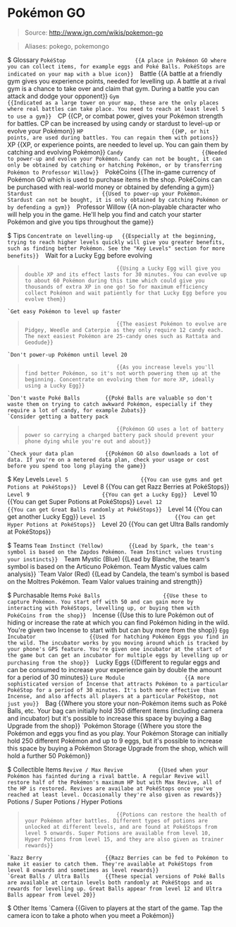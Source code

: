 # Pokémon GO

> Source: http://www.ign.com/wikis/pokemon-go

> Aliases: pokego, pokemongo

$ Glossary
    `PokéStop                      {{A place in Pokémon GO where you can collect items, for example eggs and Poké Balls. PokéStops are indicated on your map with a blue icon}} 
    `Battle                        {{A battle at a friendly gym gives you experience points, needed for levelling up. A battle at a rival gym is a chance to take over and claim that gym. During a battle you can attack and dodge your opponent}} 
    `Gym                           {{Indicated as a large tower on your map, these are the only places where real battles can take place. You need to reach at least level 5 to use a gym}} 
    `CP                            {{CP, or combat power, gives your Pokémon strength for battles. CP can be increased by using candy or stardust to level-up or evolve your Pokémon}} 
    `HP                            {{HP, or hit points, are used during battles. You can regain them with potions}} 
    `XP                            {{XP, or experience points, are needed to level up. You can gain them by catching and evolving Pokémon}} 
    `Candy                         {{Needed to power-up and evolve your Pokémon. Candy can not be bought, it can only be obtained by catching or hatching Pokémon, or by transferring Pokémon to Professor Willow}} 
    `PokéCoins                     {{The in-game currency of Pokémon GO which is used to purchase items in the shop. PokéCoins can be purchased with real-world money or obtained by defending a gym}} 
    `Stardust                      {{Used to power-up your Pokémon. Stardust can not be bought, it is only obtained by catching Pokémon or by defending a gym}} 
    `Professor Willow              {{A non-playable character who will help you in the game. He'll help you find and catch your starter Pokémon and give you tips throughout the game}} 

$ Tips
    `Concentrate on levelling-up   {{Especially at the beginning, trying to reach higher levels quickly will give you greater benefits, such as finding better Pokémon. See the "Key Levels" section for more benefits}} 
    `Wait for a Lucky Egg before evolving
>                                  {{Using a Lucky Egg will give you double XP and its effect lasts for 30 minutes. You can evolve up to about 60 Pokémon during this time which could give you thousands of extra XP in one go! So for maximum efficiency collect Pokémon and wait patiently for that Lucky Egg before you evolve them}} 
    `Get easy Pokémon to level up faster
>                                  {{The easiest Pokémon to evolve are Pidgey, Weedle and Caterpie as they only require 12 candy each. The next easiest Pokémon are 25-candy ones such as Rattata and Geodude}} 
    `Don't power-up Pokémon until level 20
>                                  {{As you increase levels you'll find better Pokémon, so it's not worth powering them up at the beginning. Concentrate on evolving them for more XP, ideally using a Lucky Egg}} 
    `Don't waste Poké Balls        {{Poké Balls are valuable so don't waste them on trying to catch awkward Pokémon, especially if they require a lot of candy, for example Zubats}} 
    `Consider getting a battery pack
>                                  {{Pokémon GO uses a lot of battery power so carrying a charged battery pack should prevent your phone dying while you're out and about}} 
    `Check your data plan          {{Pokémon GO also downloads a lot of data. If you're on a metered data plan, check your usage or cost before you spend too long playing the game}} 

$ Key Levels
    `Level 5                       {{You can use gyms and get Potions at PokéStops}} 
    `Level 8                       {{You can get Razz Berries at PokéStops}} 
    `Level 9                       {{You can get a Lucky Egg}} 
    `Level 10                      {{You can get Super Potions at PokéStops}} 
    `Level 12                      {{You can get Great Balls randomly at PokéStops}} 
    `Level 14                      {{You can get another Lucky Egg}} 
    `Level 15                      {{You can get Hyper Potions at PokéStops}} 
    `Level 20                      {{You can get Ultra Balls randomly at PokéStops}} 

$ Teams
    `Team Instinct (Yellow)        {{Lead by Spark, the team's symbol is based on the Zapdos Pokémon. Team Instinct values trusting your instincts}} 
    `Team Mystic (Blue)            {{Lead by Blanche, the team's symbol is based on the Articuno Pokémon. Team Mystic values calm analysis}} 
    `Team Valor (Red)              {{Lead by Candela, the team's symbol is based on the Moltres Pokémon. Team Valor values training and strength}} 

$ Purchasable Items
    `Poké Balls                    {{Use these to capture Pokémon. You start off with 50 and can gain more by interacting with PokéStops, levelling up, or buying them with PokéCoins from the shop}} 
    `Incense                       {{Use this to lure Pokémon out of hiding or increase the rate at which you can find Pokémon hiding in the wild. You're given two Incense to start with but can buy more from the shop}} 
    `Egg Incubator                 {{Used for hatching Pokémon Eggs you find in the wild. The incubator works by you moving around which is tracked by your phone's GPS feature. You're given one incubator at the start of the game but can get an incubator for multiple eggs by levelling up or purchasing from the shop}} 
    `Lucky Eggs                    {{Different to regular eggs and can be consumed to increase your experience gain by double the amount for a period of 30 minutes}} 
    `Lure Module                   {{A more sophisticated version of Incense that attracts Pokémon to a particular PokéStop for a period of 30 minutes. It's both more effective than Incense, and also affects all players at a particular PokéStop, not just you}} 
    `Bag                           {{Where you store your non-Pokémon items such as Poké Balls, etc. Your bag can initially hold 350 different items (including camera and incubator) but it's possible to increase this space by buying a Bag Upgrade from the shop}} 
    `Pokémon Storage               {{Where you store the Pokémon and eggs you find as you play. Your Pokémon Storage can initially hold 250 different Pokémon and up to 9 eggs, but it's possible to increase this space by buying a Pokémon Storage Upgrade from the shop, which will hold a further 50 Pokémon}} 

$ Collectible Items
    `Revive / Max Revive           {{Used when your Pokémon has fainted during a rival battle. A regular Revive will restore half of the Pokémon's maximum HP but with Max Revive, all of the HP is restored. Revives are availabe at PokéStops once you've reached at least level. Occasionally they're also given as rewards}} 
    `Potions / Super Potions / Hyper Potions
>                                  {{Potions can restore the health of your Pokémon after battles. Different types of potions are unlocked at different levels, and are found at PokéStops from level 5 onwards. Super Potions are available from level 10, Hyper Potions from level 15, and they are also given as trainer rewards}} 
    `Razz Berry                    {{Razz Berries can be fed to Pokémon to make it easier to catch them. They're available at PokéStops from level 8 onwards and sometimes as level rewards}} 
    `Great Balls / Ultra Balls     {{These special versions of Poké Balls are available at certain levels both randomly at PokéStops and as rewards for levelling up. Great Balls appear from level 12 and Ultra Balls appear from level 20}} 

$ Other Items
    `Camera                        {{Given to players at the start of the game. Tap the camera icon to take a photo when you meet a Pokémon}} 

